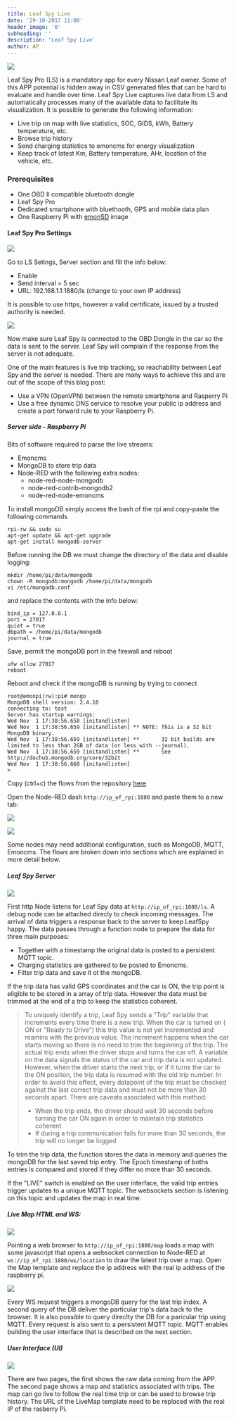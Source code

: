 ```yaml
---
title: Leaf Spy Live
date: '29-10-2017 11:00'
header_image: '0'
subheading: ''
description: 'Leaf Spy Live'
author: AP
---
```


![](https://lh3.googleusercontent.com/CsLHWdHVCAt-KWosWwc9-U9d_5u-2AwKIA5Yspvs9L9l-1WvFBqrrtVBkw766DT01YPL80Mn1mgPjrkYWK_gCjqswhHi05O1NKdt_l00czVyBYA4BrTskUvk5D7nyN4kc3E-RCVl149SK3_fdVHPJplLq_2GjJcuKt6h0ktB3FyIUtuOjC8PyMH4-K5uX3bKFcKoumoq92WeG-AB8poxMcXqRfYeDrydJax_R_i7oFCGrDGi88ssbCChICJ-oxM3z0g37LO5c0QWPof7TH2AJ6am_bEZpnZdi4LaTfOMDGxyJgZpse7iBtqvUNpb9eAHG-7IC5I740IGKe0TGcp3gRwolPkYuHZgZhsKhKR7XFroSdavnfZ8bW1w4QVhXre6HsIMg0rqWK5tfsKEIGk-EUpfqbCIKrikobcNTJEdiouO81z1Ibav5dGu_yxgIDUth9mbsKnwRXmIJOCilmNo2Cj_W9uXMuldJSa2qf7pGKrXn3pSJ7G_pV5ynugSy6i1FVnfCLVzi9y2tYgIWU-lMYxn1jkkOjAr5jDDIp55KheO100zPxxJEgW6-G9hvHKG9qmwRfKUeugD02OTfrPkMlgM56O9-zY2PW0V50qW1Q9_nNHfwXSyY1cyLun8G80mv2_OLeZUlJI3NEfUZT34cJtkkphr7SnSZc4=w874-h233-no)

Leaf Spy Pro (LS) is a mandatory app for every Nissan Leaf owner. Some of this APP potential is hidden away in CSV generated files that can be hard to evaluate and handle over time.
Leaf Spy Live captures live data from LS and automatically processes many of the available data to facilitate its visualization.
It is possible to generate the following information:
- Live trip on map with live statistics, SOC, GIDS, kWh, Battery temperature, etc.
- Browse trip history
- Send charging statistics to emoncms for energy visualization
- Keep track of latest Km, Battery temperature, AHr, location of the vehicle, etc.





### Prerequisites

- One OBD II compatible bluetooth dongle
- Leaf Spy Pro
- Dedicated smartphone with bluethooth, GPS and mobile data plan
- One Raspberry Pi with [emonSD](https://github.com/openenergymonitor/emonpi/wiki/emonSD-pre-built-SD-card-Download-&-Change-Log) image 


#### Leaf Spy Pro Settings


![](https://lh3.googleusercontent.com/U3IWT1p4BnRmnbstUZ4a9926tldol-9HhCu2cBdK4Qr7e_Vqbzw58FEcwhbyWnEbivXX3Zz5Ah5JyuuFnkQakC2z42wc5QMuBYfcNi_fNthWn4y2eLl9ykfgPJUraTXmBm_X7lcMthVQhl51AgYLTg3X7Y6OXmTdH3ZLVd5IN8q8p9TK3K7kNQ3h1goLQG4Hdq5fk46x1Dzi0bk_XajALUa7tLyU7L1BbdGpTC2mhQcQVaDzxxHyvhtwtMaU_PaudxqWdvxwwMaXZWKo6Lx-5T-_JDQk8QylSEY6cbV25mMUG5b93ynepFfpfn8nAuEPQRHRWzZ5XlUU-5K7J4GScTo5Dt8PkibhRzetSpsMaWNkZ8ocni9XvTAkOOb60LjPtVsmnZpdVAD_GT-NUA3Rm8uqXXQlpklS1RikI3bibAHDi_rHriMKVNtUXr1rgEQbBF3Fmr4U_uJ9tx2SFoakIGBuriJ5NYEkwCiXHVyEEKNAkJ7BqEdwaaHKJNTO8QchVVJCgil-Fmm2K3VaUWogVlrKLbF8ktUK8rCOmXRhrHe8TI2rnIDHvJt47vh0Wa_kzfZC4YdcbqW8nrOT0SA85hBNlf4Si_BhbodLfaEXUWmI4ZqL0qGE-_IUTiOb0lYyvJlnLanZ6zG_O3Ifg4Zi5YN2iS1CzdEFqNo=w429-h364-no)

Go to LS Setings, Server section and fill the info below:

- Enable
- Send interval = 5 sec
- URL: 192.168.1.1:1880/ls (change to your own IP address)

It is possible to use https, however a valid certificate, issued by a trusted authority is needed.


![](https://lh3.googleusercontent.com/91wQlgf2gKfSZ-OmDvldh1GVEYHFWppWFOUDFdg7UVEeCvLLBOuzcdxVFji7V0iW5qKAfVW8Nswnhv32zo0l4zUipWbHNvT4bnbPulIPv75CwnYwXyuFfG-zY3FlCrhYijO-X-dlU1qlLYFIU8rvW7FA5D0RNWIdY4IaUa-70pUyficXUkEn0TmE4yelzvScs-tX6m5Ge6bEeq1OoufQf_hXL0yg08NlGqNtwlg64sYFtjP0DqB3G6xkjj-sML_HK-d9DPXpA-l8H2Q8pEVW62c2fKP6W1PmV37nTM1duvhCn6vdp04ZAM4AKxc_PFiiuD3W2A8UFI2-gRVs5A7Dnl5CMjgCW0-J8dBslkdts9H0axYtux0-kf_kyTkxb1uZCOymPAEYORxtGpDtYNgu-NYEKaQ3-Lt0gbLpZIZhJKd-nwnX4kDMCBZrln0HaN3qbnJDvQ3SyUsP_BCNtjfGOhW0-choZob5gHQoKvS4NRUDfheKOV9IxJxU6RO9H17_wQNde1zTaE93dvqKjWgPQcRxLbh9ufxha3wY3yR0JF8Upcbz-omZaVaZcsA-pD0zfGETWFIHPCFfLi_uHPtV46HRgcuzC0d6lBn3s3cGIoIDpfUMPm1v1An5YkSYeYTkguuGgdme5LpaWTEmhbwrLiCKg7hw1X0JtX8=w822-h417-no)

Now make sure Leaf Spy is connected to the OBD Dongle in the car so the data is sent to the server. 
Leaf Spy will complain if the response from the server is not adequate. 


One of the main features is live trip tracking, so reachability between Leaf Spy and the server is needed. There are many ways to achieve this and are out of the scope of this blog post:

- Use a VPN (OpenVPN) between the remote smartphone and Rasperry Pi
- Use a free dynamic DNS service to resolve your public ip address and create a port forward rule to your Raspberry Pi.






##### Server side - Raspberry Pi

Bits of software required to parse the live streams:

- Emoncms
- MongoDB to store trip data
- Node-RED with the following extra nodes:
  - node-red-node-mongodb
  - node-red-contrib-mongodb2
  - node-red-node-emoncms

  
To install mongoDB simply access the bash of the rpi and copy-paste the following commands  

```
rpi-rw && sudo su
apt-get update && apt-get upgrade
apt-get install mongodb-server
```

Before running the DB we must change the directory of the data and disable logging:

```
mkdir /home/pi/data/mongodb
chown -R mongodb:mongodb /home/pi/data/mongodb
vi /etc/mongodb.conf
```

and replace the contents with the info below:

```
bind_ip = 127.0.0.1
port = 27017
quiet = true
dbpath = /home/pi/data/mongodb
journal = true
```



Save, permit the mongoDB port in the firewall and reboot


```
ufw allow 27017
reboot
```
Reboot and check if the mongoDB is running by trying to connect

```
root@emonpi(rw):pi# mongo 
MongoDB shell version: 2.4.10
connecting to: test
Server has startup warnings: 
Wed Nov  1 17:38:56.658 [initandlisten] 
Wed Nov  1 17:38:56.659 [initandlisten] ** NOTE: This is a 32 bit MongoDB binary.
Wed Nov  1 17:38:56.659 [initandlisten] **       32 bit builds are limited to less than 2GB of data (or less with --journal).
Wed Nov  1 17:38:56.659 [initandlisten] **       See http://dochub.mongodb.org/core/32bit
Wed Nov  1 17:38:56.660 [initandlisten] 
> 

```


Copy (ctrl+c) the flows from the repository [here](https://github.com/apreb/leafspy-live/blob/master/Node-RED%20flows/flow)

Open the Node-RED dash `http://ip_of_rpi:1880` and paste them to a new tab:

![](https://lh3.googleusercontent.com/B1UDLos9pw9D8XyQI4Fg-0Ax7f67QbTm9aFyES5MjGWQ2cRjkeg2j4y7cSTLdDSVTiUq0wxlkWsQCKRzsJFvzlPHuSBNGZYi72slify-2gokJNdontUGZiTyuaKqzlhAVRgcjJTIYg14BRID3GblKc1KYmnZ9qH2ceSiAXi4o6WYbfNrLcDTKva1oEeQyYKxZn6C6ItdI3z392hx0QD8py86x2r9YPbHa4UkuyfBSLcVyV7hePynxd2ekMA_NYOaaP049yKqcmH_bevGwh_PEELHkoGyBNGADkEsZlr6SRmWi4xNPW-bb27DtoetITTS5PCMTlAZ03lzguuLtUzQmR-m_zxsGx1vkaQxHT517SASNNxDUJr5SbJ6i9iv7Cq586AbqqtL-ZjzgrqL2etuun_oYzOxOF87LHzCq0iRzI8pXdv7LREu6j-wpLUinDvnhuGht-6bTttgIIl8VVvjmhk2wtcg3ORYMJQgkbB0UGRgBBdcgQFLU9xziQ3cktyFQ9D4ESw2OhtiwaryoCBBo18EYXhyhaJSwp3X7Z_IhCr0CbXloRBFxeuxGkHJIm0LaOxxlmf78zKm97S3Xou2kbqsh1hKLHGpAKI-4_Ho-4dAWmY7gy9Qj6XIC06JXmsfMzHxJCpem4w6Xj728MW3a4T7CFgSHPhWc_w=w475-h162-no)

![](https://lh3.googleusercontent.com/n5CaQPr_hCPqOOCKnLhB56JNPY2AKprieC0plETFcs2kj8jLcZGmdTA1Y36DWHjAgrrQT74J7BCo1jKZjfUAUIs2hnhVcc9E1NCnfmdAMVYFJ_PvirciTNMnF-waOtwtxOpSEPguYx9ibrGU6hfhCYTqTF3cIH1SoKbdzUEieuYLr62a9c3pPG4rkGLS-GW8hKC4JMBtupmO5SerxA4BHL0OyJaKZN-sEVetoRVFqlrIydrfxvOCy9Tv3QImn1oLKIwJ2qmp38dEC1H1LGom3rykCgGXqQ-zVbQKas1cJ2vp9GkBCGVwJf5_hDZHhx_ajLBHpratjEm5un2q7ETBCEvHeqVkqP6MxQ4FIn96lJ_wZBnm3CwGj1p4vH4HcCMwgkWIp5D7AAdHmBzwvmI4cHMhOkclkHlIK5PUczZMvH8ZE9xv0yJVrVUFhdmgqmZ63V0TCYKk5exoPOPURKdw3Cz8GQpIp4rGNubYkPat54tH9kWWPgv2ohMxb5TrKMtGf349FEVNzl2434410qn3DrZ7Y6Bubdby25fs7xHAiHLAXhzk8gKPpX7uPt1vArIa1pE5pkBPZ4Q9ZYCHSD8Xj786KW0kMswZaUnxwcdLoiR9L5fD9unS-K5-lRrFSckeFFLhZekKIWRrUKl5_euLuYMZDo1iZG0g1Ys=w947-h459-no)


Some nodes may need additional configuration, such as MongoDB, MQTT, Emoncms.
The flows are broken down into sections which are explained in more detail below.



##### Leaf Spy Server

![](https://lh3.googleusercontent.com/zUiJtrK95MObSq_orQsD-u0aEEzoBqOJpanC1Rv8Zevv8rEWJtJWJpV_F6vWac8U1Wt55xaQx-QPCuH-JpS084fhQEUxys8no71tRnCzAxypUZHGuOYtRuMpxYgIH4nkqTn37U64v81Hvvu0EFVVjGBJQhQ-hQdtQgaoThnTs0SdUz6Hs5CDtvCyVZH-D2Gjlkv97Dw9vG65Pt0q-8mUNNdz4oKOpiWRT3oe1hgiAchDhSMxEYhP5_JSzkDbSPRoo_HE6D3aZ1N54yEcrCVXj09uCqMblW42_f50UNQ7mtU_W6giE36hUq0zC11ZbBuuI_BgXISVW-yN4njJLydB55hUktYjWop0gX6sMzQR9_2amtTn8gJPOUSwk8emOLLDcFVCHhpZoy_xvSStrAnwx0BT2izh57ifCNpzqAmeFK8bPNt0JhSYZnso77Qt2SDFRbdk7-Oaulrye25SjnxEkoMf4ZayODJrDwg8pX1GErLS_buDOmvfkSJLI-BzHDkZ0j1zT6hRW-Zg7MeaVLlOUMgXurBhzOFn_8QCe323ela_9UodP4r2EiNiIT-k3diYBrN5c7EiMlhoSd8kqgqtwDsqfQ9UV-_DrHBA3RrmYzSnLzHAAkhm1ZrXNVW5emuWmNt4_KA_6SFtBKde5vl8fqxcq4DJME_nPlc=w720-h394-no)

First http Node listens for Leaf Spy data at `http://ip_of_rpi:1880/ls`. A debug node can be attached direcly to check incoming messages.
The arrival of data triggers a response back to the server to keep LeafSpy happy. The data passes through a function node to prepare the data for three main purposes:

 - Together with a timestamp the original data is posted to a persistent MQTT topic.
 - Charging statistics are gathered to be posted to Emoncms.
 - Filter trip data and save it ot the mongoDB.

If the trip data has valid GPS coordinates and the car is ON, the trip point is eligible to be stored in a array of trip data. However the data must be trimmed at the end of a trip to keep the statistics coherent. 


>To uniquely identify a trip, Leaf Spy sends a "Trip" variable that increments every time there is a new trip. When the car is turned on ( ON or "Ready to Drive") this trip value is not yet incremented and reamins with the previous value. The increment happens when the car starts moving so there is no need to trim the beginning of the trip. The actual trip ends when the driver stops and turns the car off. A variable on the data signals the status of the car and trip data is not updated. However, when the driver starts the next trip, or if it turns the car to the ON position, the trip data is resumed with the old trip number. In order to avoid this effect, every datapoint of the trip must be checked against the last correct trip data and must not be more than 30 seconds apart. There are caveats associated with this method:
> 
>- When the trip ends, the driver should wait 30 seconds before turning the car ON again in order to maintain trip statistics coherent
>- If during a trip communication fails for more than 30 seconds, the trip will no longer be logged 


To trim the trip data, the function stores the data in memory and queries the mongoDB for the last saved trip entry. 
The Epoch timestamp of boths entries is compared and stored if they differ no more than 30 seconds.
 
If the "LIVE" switch is enabled on the user interface, the valid trip entries trigger updates to a unique MQTT topic. The websockets section is listening on this topic and updates the map in real time.


##### Live Map HTML and WS:

![](https://lh3.googleusercontent.com/UP9p01mRo-ExQ1cV6LCyDQ0zASOE3SaIO8gVRHiSzIng5ZTOq1ElwXxgEkBSrSnj6Fs8VpTz9Yt5pla0ASkdeOSxdcuLmUIrKC0bDUuwOH3X_YdFRvgbU7ZWNb1GqPlvDjwf0lWXMDbBtzCYkJ0U3wLFOe0pNKX8hfl4RccX10K3Y6VrGVFZhLXPo6bej3bHLuU1luCiUx3hN0FWQC8_ImNogKkPXN5_7_aSCg_490tThhKxOyt24bETMUyZMDZMMwTKCFZbK6N7615VQib8cgin4IaGlB0roiYfz1nn-9eQx-_NYDmd5aEUgitH6k-izS4I3c4kBIqEbrvvQgBzNHXNytEllmiJR0rAOsWoCMbaisu2L-1F_RIjJ_L8STKm8Wtn2NQwyE7VdwAa1FjDGVGG1zoKakxStdOEJg2nE6P6SnQvD1cKpl9j08TT1Uho4HWobjP6Bryc9aFoJ8ClV6i9NxdxdkIbxXha_7MhTmocHc8iFAXx_NA_xnlK4vL02AAhQ2gYv-4hVTWmVSIjdiwNxxLwarNJgXBhz9LpXuK2N9-7QIJGlN6VmBVLAH0odYySeesrLe2-hFukBqhJJMIxv7hHnj3ZvNsOmu2ISDFGD8A-3ldC466pLKUvRvnmeD23nFrH66BjwQnUUUfUkrAixaJB1kbSUUk=w448-h120-no)

Pointing a web browser to `http://ip_of_rpi:1880/map` loads a map with some javascript that opens a websocket connection to Node-RED at `ws://ip_of_rpi:1880/ws/location` to draw the latest trip over a map.
Open the Map template and replace the ip address with the real ip address of the raspberry pi.


![](https://lh3.googleusercontent.com/nTIqV3f_4wPJNa2M4VBZpOedd_MG1d_TmNHHdAAE6FMz-PCE9Hl92bZiVsVMsclLT4DWDMYIz42jajkFUch_1rhZcpZfawEo1rt8Ky9vGpgYbaUPn-lzCl8A7B5rgqztUThrVkViyr685Wc3oZzkUw_3S8FbgnRyKhu80vDBJwh0CKSvVBw66WWt18zrCe9aAZobIvGqg35R30UoTFJOM2iaDsSgWrp_84LtpIWg0bBnLxGn1TfczrhXu0QyIIIfv9jH1qli9DKjuC8XTqNstDgtgxr09fhQM3GbjZ1Q_Nhmk_AC0SQx8UiO1JxHZqWyuUtt0TYQ5s8W5lyiRbAGRff9ZYoMY3GK6kRXUqduxO0jQPaqGzJFRaaTJRulixBqhQfazJu2VNnS8Vq9YkqVKB7iseo1PxdJ0R4m9gF0WZjBtUW4de_OX2U2Q403YRxoaqa0eTOAb2aBH3t2Vp2G4IxXj9niSCt3WsqdVFHerchuFumhUteJpjzj-cwm1FK65LDCLaICvcSBf8r7mv2HY6UO-W4HfWccyq3sGnkpvDdq3lH8HjYcxLfx9arSZ8Js1xN0ofezlDQL916Ccvr9F0OhorThb4Muo27W4hdKNfJBNsAaskRn8hj9XRQ-9rzC7j8O3jlE0syB0TsQo9jIZ4xjKwxkI4pTvL4=w709-h328-no)


Every WS request triggers a mongoDB query for the last trip index. A second query of the DB deliver the particular trip's data back to the browser.
It is also possible to query direclty the DB for a paricular trip using MQTT. Every request is also sent to a persistent MQTT topic. MQTT enables building the user interface that is described on the next section.



##### User Interface (UI)

![](https://lh3.googleusercontent.com/weGgL_NsmD23zD0fcDp-z6V2gwfpB3AD8UXxTl0wG2nspBxAGKko7pMexRedKhtxsCCxdoP868PUlWcxwuT239dwYoEnUjbpVLLuV3mQIXEHRHPJhvv8xAVI5q-dFG8V5pULf4XThAtpYkRm9-RfoChpCgE78GGO5GbzhxIAuVcg_ks8_HkgLbaa3jEa4V-kBpXC1pqNX4Ncz7HVajNIRUgwNEpj7djv18ir96sPN_fCtRSTCqY24ISiGC53X8vvrEJqtuigis8gQUCVKU6doythrb0KLZxUafXGm-xpZQ3WDb_e37Z8rMIBTCtoMG0Pl1F0etB2hcs2MExzwTH1x7_F7W29cKA4mUcoqysKVJu3ufz3HpIlZi9i1bIsZHAjFUVFjz-nrvvjKr4loH1BjgmSux7eXwPu58_UHG-uqK-o7FOPK_GnYAyx6t7PNff-q6nIrEKkd56uyyIi0Diom0P2i6UedrYYfWh6boCmSl2z7FfGT-M-RHVv-GxlpwTtB7SNHofFCuE3amFyksFvDViVmTBZqk_jP93nuHpvE1KEfHSoPnCug9awYmO50OKpIxyVwCAQp9AIQ_v57pO7D9i7vxwZeUyV1AIty-GwK710d3APGwBHYWPo-hOTBLpuEygh90SacjHTzCalRedPjHrJ-ZxJzx_zENE=w658-h562-no)

There are two pages, the first shows the raw data coming from the APP. The second page shows a map and statistics associated with trips. The map can go live to follow the real time trip or can be used to browse trip history.
The URL of the LiveMap template need to be replaced with the real IP of the rasberry Pi.

